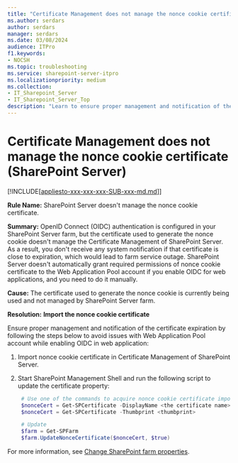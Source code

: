 ```yaml
---
title: "Certificate Management does not manage the nonce cookie certificate (SharePoint Server)"
ms.author: serdars
author: serdars
manager: serdars
ms.date: 03/08/2024
audience: ITPro
f1.keywords:
- NOCSH
ms.topic: troubleshooting
ms.service: sharepoint-server-itpro
ms.localizationpriority: medium
ms.collection:
- IT_Sharepoint_Server
- IT_Sharepoint_Server_Top
description: "Learn to ensure proper management and notification of the certificate expiration to avoid issues with the Web Application Pool account while enabling OIDC in a web application."
---
```


# Certificate Management does not manage the nonce cookie certificate (SharePoint Server)

[!INCLUDE[[appliesto-xxx-xxx-xxx-SUB-xxx-md.md](../includes/appliesto-xxx-xxx-xxx-SUB-xxx-md.md)]]

**Rule Name:** SharePoint Server doesn't manage the nonce cookie certificate.

**Summary:** OpenID Connect (OIDC) authentication is configured in your SharePoint Server farm, but the certificate used to generate the nonce cookie doesn't manage the Certificate Management of SharePoint Server. As a result, you don't receive any system notification if that certificate is close to expiration, which would lead to farm service outage. SharePoint Server doesn't automatically grant required permissions of nonce cookie certificate to the Web Application Pool account if you enable OIDC for web applications, and you need to do it manually.

**Cause:** The certificate used to generate the nonce cookie is currently being used and not managed by SharePoint Server farm.

**Resolution:** **Import the nonce cookie certificate**

Ensure proper management and notification of the certificate expiration by following the steps below to avoid issues with Web Application Pool account while enabling OIDC in web application:

1. Import nonce cookie certificate in Certificate Management of SharePoint Server.
1. Start SharePoint Management Shell and run the following script to update the certificate property:

   ```powershell
    # Use one of the commands to acquire nonce cookie certificate imported:
    $nonceCert = Get-SPCertificate -DisplayName <the certificate name>
    $nonceCert = Get-SPCertificate -Thumbprint <thumbprint>

    # Update
    $farm = Get-SPFarm 
    $farm.UpdateNonceCertificate($nonceCert, $true)
   ```

For more information, see [Change SharePoint farm properties](../security-for-sharepoint-server/set-up-oidc-auth-in-sharepoint-server-with-msaad.md).
